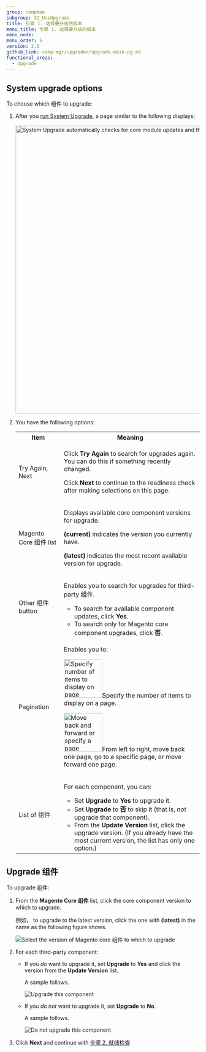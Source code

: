 ```yaml
---
group: compman
subgroup: 32_UseUpgrade
title: 步骤 1. 选择要升级的版本
menu_title: 步骤 1. 选择要升级的版本
menu_node:
menu_order: 5
version: 2.0
github_link: comp-mgr/upgrader/upgrade-main-pg.md
functional_areas:
  - Upgrade
---
```


<h2 id="upgrade-access">System upgrade options</h2>
To choose which 组件 to upgrade:

1.	After you <a href="{{ page.baseurl }}/comp-mgr/upgrader/upgrade-start.html">run System Upgrade</a>, a page similar to the following displays:<br><br>
	<img src="{{ site.baseurl }}/common/images/upgr_step1-mock.png" width="750px" alt="System Upgrade automatically checks for core module updates and third-party modules if you wish">
2.	You have the following options:
	<table>
	<tbody>
	<tr>
		<th>Item</th>
		<th>Meaning</th>
	</tr>
	<tr>
		<td><p>Try Again, Next</p></td>
		<td><p>Click <strong>Try Again</strong> to search for upgrades again. You can do this if something recently changed.</p>
			<p>Click <strong>Next</strong> to continue to the readiness check after making selections on this page.</p></td>
	</tr>
	<tr>
		<td><p>Magento Core 组件 list</p></td>
		<td><p>Displays available core component versions for upgrade.</p>
			<p><strong>(current)</strong> indicates the version you currently have.</p>
			<p><strong>(latest)</strong> indicates the most recent available version for upgrade.</p></td>
	</tr>
	<tr>
		<td><p>Other 组件 button</p></td>
		<td><p>Enables you to search for upgrades for third-party 组件.</p>
			<ul><li>To search for available component updates, click <strong>Yes</strong>.</li>
			<li>To search only for Magento core component upgrades, click <strong>否</strong>.</li></ul></td>
	</tr>
	<tr>
		<td><p>Pagination</p></td>
		<td><p>Enables you to:</p>
			<p><img src="{{ site.baseurl }}/common/images/cman_page_number.png" width="100px" alt="Specify number of items to display on page">Specify the number of items to display on a page.</p>
			<p><img src="{{ site.baseurl }}/common/images/cman_page_move.png" width="100px" alt="Move back and forward or specify a page number">From left to right, move back one page, go to a specific page, or move forward one page.</p></td>
	</tr>
	<tr>
		<td><p>List of 组件</p></td>
		<td><p>For each component, you can:</p>
			<ul><li>Set <strong>Upgrade</strong> to <strong>Yes</strong> to upgrade it.</li>
				<li>Set <strong>Upgrade</strong> to <strong>否</strong> to skip it (that is, <em>not</em> upgrade that component).</li>
				<li>From the <strong>Update Version</strong> list, click the upgrade version. (If you already have the most current version, the list has only one option.)</li></ul>
				</td>
	</tr>
	
	</tbody>
	</table>

<h2 id="upgr-comps">Upgrade 组件</h2>
To upgrade 组件:

1.	From the **Magento Core 组件** list, click the core component version to which to upgrade.

	例如， to upgrade to the latest version, click the one with **(latest)** in the name as the following figure shows.

	<img src="{{ site.baseurl }}/common/images/upgr_step1_core-ver.png" alt="Select the version of Magento core 组件 to which to upgrade">

2.	For each third-party component:

	*	If you *do* want to upgrade it, set **Upgrade** to **Yes** and click the version from the **Update Version** list.

		A sample follows.

		<img src="{{ site.baseurl }}/common/images/upgr_comp_yes.png" alt="Upgrade this component">

	*	If you *do not* want to upgrade it, set **Upgrade** to **No**.

		A sample follows.

		<img src="{{ site.baseurl }}/common/images/upgr_comp_no.png" alt="Do not upgrade this component">

3.	Click **Next** and continue with <a href="{{ page.baseurl }}/comp-mgr/upgrader/upgrade-readiness.html">步骤 2. 就绪检查</a>
